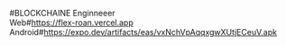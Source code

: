    #BLOCKCHAINE Enginneeer
   <br/>
   Web#https://flex-roan.vercel.app   
   Android#https://expo.dev/artifacts/eas/vxNchVpAqqxgwXUtjECeuV.apk
  

